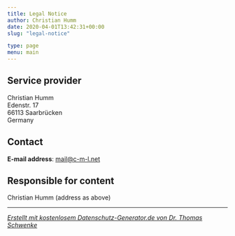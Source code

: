 ```yaml
---
title: Legal Notice
author: Christian Humm
date: 2020-04-01T13:42:31+00:00
slug: "legal-notice"

type: page
menu: main
---
```

## Service provider

Christian Humm\
Edenstr. 17\
66113 Saarbrücken\
Germany

## Contact

**E-mail address**: mail@c-m-l.net

## Responsible for content

Christian Humm (address as above)

---

_[Erstellt mit kostenlosem Datenschutz-Generator.de von Dr. Thomas Schwenke](https://datenschutz-generator.de/)_
